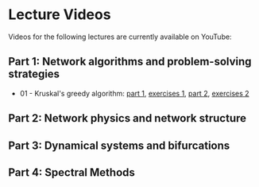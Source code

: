 # Lecture Videos 

Videos for the following lectures are currently available on YouTube:

## Part 1: Network algorithms and problem-solving strategies
- 01 - Kruskal's greedy algorithm: [part 1](https://youtu.be/AriHQz6x3uY),  [exercises 1](https://youtu.be/tF4vR87fKkE),  [part 2](https://youtu.be/8i2XsxU-VL4),  [exercises 2](https://youtu.be/tF4vR87fKkE)

## Part 2: Network physics and network structure
## Part 3: Dynamical systems and bifurcations
## Part 4: Spectral Methods


